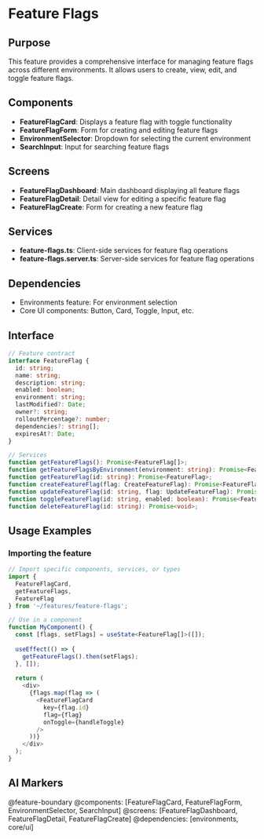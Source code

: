 # Feature Flags

## Purpose
This feature provides a comprehensive interface for managing feature flags across different environments. It allows users to create, view, edit, and toggle feature flags.

## Components
- **FeatureFlagCard**: Displays a feature flag with toggle functionality
- **FeatureFlagForm**: Form for creating and editing feature flags
- **EnvironmentSelector**: Dropdown for selecting the current environment
- **SearchInput**: Input for searching feature flags

## Screens
- **FeatureFlagDashboard**: Main dashboard displaying all feature flags
- **FeatureFlagDetail**: Detail view for editing a specific feature flag
- **FeatureFlagCreate**: Form for creating a new feature flag

## Services
- **feature-flags.ts**: Client-side services for feature flag operations
- **feature-flags.server.ts**: Server-side services for feature flag operations

## Dependencies
- Environments feature: For environment selection
- Core UI components: Button, Card, Toggle, Input, etc.

## Interface
```typescript
// Feature contract
interface FeatureFlag {
  id: string;
  name: string;
  description: string;
  enabled: boolean;
  environment: string;
  lastModified?: Date;
  owner?: string;
  rolloutPercentage?: number;
  dependencies?: string[];
  expiresAt?: Date;
}

// Services
function getFeatureFlags(): Promise<FeatureFlag[]>;
function getFeatureFlagsByEnvironment(environment: string): Promise<FeatureFlag[]>;
function getFeatureFlag(id: string): Promise<FeatureFlag>;
function createFeatureFlag(flag: CreateFeatureFlag): Promise<FeatureFlag>;
function updateFeatureFlag(id: string, flag: UpdateFeatureFlag): Promise<FeatureFlag>;
function toggleFeatureFlag(id: string, enabled: boolean): Promise<FeatureFlag>;
function deleteFeatureFlag(id: string): Promise<void>;
```

## Usage Examples

### Importing the feature
```typescript
// Import specific components, services, or types
import { 
  FeatureFlagCard, 
  getFeatureFlags, 
  FeatureFlag 
} from '~/features/feature-flags';

// Use in a component
function MyComponent() {
  const [flags, setFlags] = useState<FeatureFlag[]>([]);
  
  useEffect(() => {
    getFeatureFlags().then(setFlags);
  }, []);
  
  return (
    <div>
      {flags.map(flag => (
        <FeatureFlagCard 
          key={flag.id} 
          flag={flag} 
          onToggle={handleToggle} 
        />
      ))}
    </div>
  );
}
```

## AI Markers
@feature-boundary
@components: [FeatureFlagCard, FeatureFlagForm, EnvironmentSelector, SearchInput]
@screens: [FeatureFlagDashboard, FeatureFlagDetail, FeatureFlagCreate]
@dependencies: [environments, core/ui]

